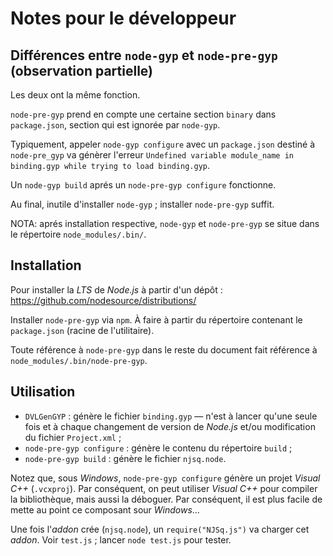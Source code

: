 # Notes pour le développeur

## Différences entre `node-gyp` et `node-pre-gyp` (observation partielle)

Les deux ont la même fonction.

`node-pre-gyp` prend en compte une certaine section `binary`  dans `package.json`, section qui est ignorée par `node-gyp`.

Typiquement, appeler `node-gyp configure` avec un `package.json` destiné à `node-pre_gyp`  va génèrer l'erreur `Undefined variable module_name in binding.gyp while trying to load binding.gyp`.

Un `node-gyp build` aprés un `node-pre-gyp configure` fonctionne.

Au final, inutile d'installer `node-gyp` ; installer `node-pre-gyp` suffit.

NOTA: aprés installation respective, `node-gyp` et `node-pre-gyp` se situe dans le répertoire `node_modules/.bin/`.

## Installation

Pour installer la *LTS* de *Node.js* à partir d'un dépôt : https://github.com/nodesource/distributions/

Installer `node-pre-gyp` via `npm`. À faire à partir du répertoire contenant le `package.json` (racine de l'utilitaire).

Toute référence à `node-pre-gyp` dans le reste du document fait référence à `node_modules/.bin/node-pre-gyp`.

## Utilisation

- `DVLGenGYP` : génère le fichier `binding.gyp` — n'est à lancer qu'une seule fois et à chaque changement de version de *Node.js* et/ou modification du fichier `Project.xml` ;
- `node-pre-gyp configure` : génère le contenu du répertoire `build` ;
- `node-pre-gyp build` : génère le fichier `njsq.node`.

Notez que, sous *Windows*, `node-pre-gyp configure` génère un projet *Visual C++* (`.vcxproj`). Par conséquent, on peut utiliser *Visual C++* pour compiler la bibliothèque, mais aussi la déboguer. Par conséquent, il est plus facile de mette au point ce composant sour *Windows*…

Une fois l'*addon* crée (`njsq.node`), un `require("NJSq.js")` va charger cet *addon*. Voir `test.js` ; lancer `node test.js` pour tester.